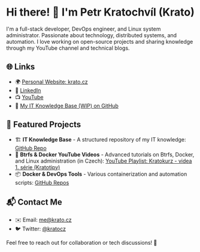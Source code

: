 # Hi there! 👋 I'm Petr Kratochvíl (Krato)

I'm a full-stack developer, DevOps engineer, and Linux system administrator. Passionate about technology, distributed systems, and automation. I love working on open-source projects and sharing knowledge through my YouTube channel and technical blogs.

## 🌐 Links
- 🌍 [Personal Website: krato.cz](https://krato.cz/)
- 💼 [LinkedIn](https://www.linkedin.com/in/petr-kratochv%C3%ADl-43072724/)
- 📺 [YouTube](https://www.youtube.com/c/PetrKratochv%C3%ADl)
- 📜 [My IT Knowledge Base (WIP) on GitHub](https://github.com/kratocz/shel)

## 📂 Featured Projects
- 🏗 **IT Knowledge Base** - A structured repository of my IT knowledge: [GitHub Repo](https://github.com/kratocz/shel)
- 🐧 **Btrfs & Docker YouTube Videos** - Advanced tutorials on Btrfs, Docker, and Linux administration (in Czech): [YouTube Playlist: Kratokurz - videa 1. série (Kratotipy)](https://youtube.com/playlist?list=PLaudh7Uy_4tV-xpzPtFln51tNqA7nLJ_x&si=R_UCIlmM8ZwODst6)
- 📦 **Docker & DevOps Tools** - Various containerization and automation scripts: [GitHub Repos](https://github.com/kratocz?tab=repositories)

## 📬 Contact Me
- ✉️ Email: [me@krato.cz](mailto:krato@krato.cz)
- 🐦 Twitter: [@kratocz](https://twitter.com/kratocz)

Feel free to reach out for collaboration or tech discussions! 🚀
